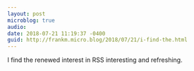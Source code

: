 ```yaml
---
layout: post
microblog: true
audio: 
date: 2018-07-21 11:19:37 -0400
guid: http://frankm.micro.blog/2018/07/21/i-find-the.html
---
```

I find the renewed interest in RSS interesting and refreshing. 
